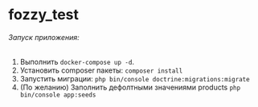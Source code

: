 # fozzy_test

###### Запуск приложения:
1. Выполнить `docker-compose up -d`.
2. Установить composer пакеты: `composer install`
3. Запустить миграции: `php bin/console doctrine:migrations:migrate`
4. (По желанию) Заполнить дефолтными значениями  products `php bin/console app:seeds`



